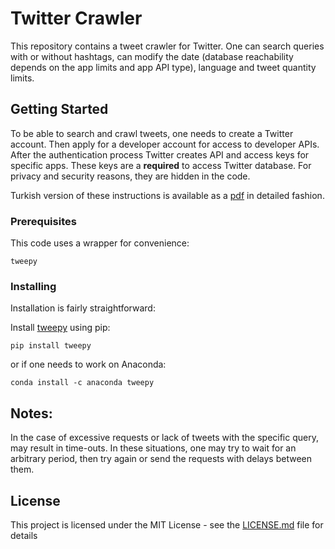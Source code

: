 
# Twitter Crawler

This repository contains a tweet crawler for Twitter. One can search queries with or without hashtags, can modify the date (database reachability depends on the app limits and app API type), language and tweet quantity limits. 

## Getting Started

To be able to search and crawl tweets, one needs to create a Twitter account. Then apply for a developer account for access to developer APIs. After the authentication process Twitter creates API and access keys for specific apps. These keys are a **required** to access Twitter database. For privacy and security reasons, they are hidden in the code. 

Turkish version of these instructions is available as a [pdf](twitter_registration_guide(tr).pdf) in detailed fashion.

### Prerequisites

This code uses a wrapper for convenience:

```
tweepy
```

### Installing

Installation is fairly straightforward:

Install [tweepy](https://www.tweepy.org/) using pip: 

```
pip install tweepy
```

or if one needs to work on Anaconda:

```
conda install -c anaconda tweepy
```

## Notes:

In the case of excessive requests or lack of tweets with the specific query, may result in time-outs. In these situations, one may try to wait for an arbitrary period, then try again or send the requests with delays between them. 

## License

This project is licensed under the MIT License - see the [LICENSE.md](LICENSE.md) file for details
